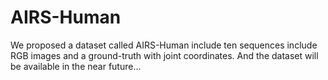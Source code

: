 # AIRS-Human
We proposed a dataset called AIRS-Human include ten sequences include RGB images and a ground-truth with joint coordinates. And the dataset will be available in the near future...
